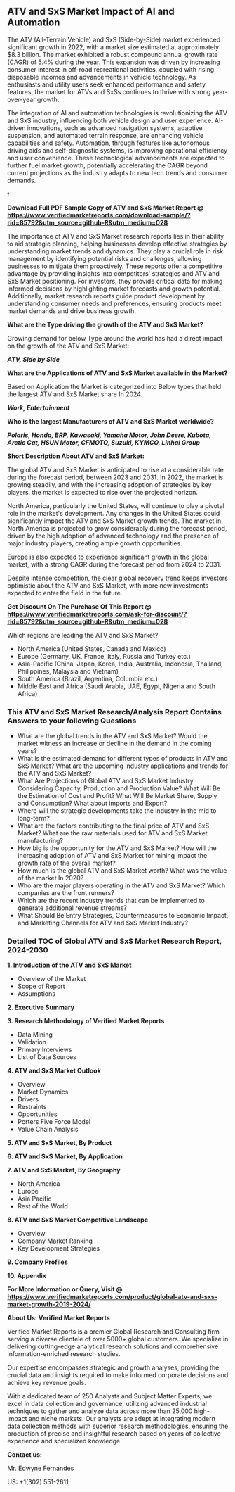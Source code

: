 <h2>ATV and SxS Market Impact of AI and Automation</h2><p>The ATV (All-Terrain Vehicle) and SxS (Side-by-Side) market experienced significant growth in 2022, with a market size estimated at approximately $8.3 billion. The market exhibited a robust compound annual growth rate (CAGR) of 5.4% during the year. This expansion was driven by increasing consumer interest in off-road recreational activities, coupled with rising disposable incomes and advancements in vehicle technology. As enthusiasts and utility users seek enhanced performance and safety features, the market for ATVs and SxSs continues to thrive with strong year-over-year growth.</p><p>The integration of AI and automation technologies is revolutionizing the ATV and SxS industry, influencing both vehicle design and user experience. AI-driven innovations, such as advanced navigation systems, adaptive suspension, and automated terrain response, are enhancing vehicle capabilities and safety. Automation, through features like autonomous driving aids and self-diagnostic systems, is improving operational efficiency and user convenience. These technological advancements are expected to further fuel market growth, potentially accelerating the CAGR beyond current projections as the industry adapts to new tech trends and consumer demands.</p>t</p><p id="" class=""><strong>Download Full PDF Sample Copy of ATV and SxS Market Report @ <a href="https://www.verifiedmarketreports.com/download-sample/?rid=85792&utm_source=github-R&utm_medium=028" target="_blank">https://www.verifiedmarketreports.com/download-sample/?rid=85792&utm_source=github-R&utm_medium=028</a></strong></p><p>The importance of&nbsp;ATV and SxS Market research reports lies in their ability to aid strategic planning, helping businesses develop effective strategies by understanding market trends and dynamics. They play a crucial role in risk management by identifying potential risks and challenges, allowing businesses to mitigate them proactively. These reports offer a competitive advantage by providing insights into competitors' strategies and ATV and SxS Market positioning. For investors, they provide critical data for making informed decisions by highlighting market forecasts and growth potential. Additionally, market research reports guide product development by understanding consumer needs and preferences, ensuring products meet market demands and drive business growth.</p><p><strong>What are the&nbsp;Type driving the growth of the ATV and SxS Market?</strong></p><p id="" class="">Growing demand for below Type around the world has had a direct impact on the growth of the ATV and SxS Market:</p><em><strong>ATV, Side by Side</strong></em></p><strong>What are the&nbsp;Applications&nbsp;of ATV and SxS Market available in the Market?</strong></p><p id="" class="">Based on Application the Market is categorized into Below types that held the largest ATV and SxS Market share In 2024.</p><em><strong>Work, Entertainment</strong></em></p><strong>Who is the largest Manufacturers of ATV and SxS Market worldwide?</strong></p><p><em><strong>Polaris, Honda, BRP, Kawasaki, Yamaha Motor, John Deere, Kubota, Arctic Cat, HSUN Motor, CFMOTO, Suzuki, KYMCO, Linhai Group</strong></em></p><p id="" class=""><strong>Short Description About ATV and SxS Market:</strong></p><p>The global ATV and SxS Market is anticipated to rise at a considerable rate during the forecast period, between 2023 and 2031. In 2022, the market is growing steadily, and with the increasing adoption of strategies by key players, the market is expected to rise over the projected horizon.</p><p>North America, particularly the United States, will continue to play a pivotal role in the market's development. Any changes in the United States could significantly impact the ATV and SxS Market growth trends. The market in North America is projected to grow considerably during the forecast period, driven by the high adoption of advanced technology and the presence of major industry players, creating ample growth opportunities.</p><p>Europe is also expected to experience significant growth in the global market, with a strong CAGR during the forecast period from 2024 to 2031.</p><p>Despite intense competition, the clear global recovery trend keeps investors optimistic about the ATV and SxS Market, with more new investments expected to enter the field in the future.</p><p id="" class=""><strong>Get Discount On The Purchase Of This Report @ <a href="https://www.verifiedmarketreports.com/ask-for-discount/?rid=85792&utm_source=github-R&utm_medium=028" target="_blank">https://www.verifiedmarketreports.com/ask-for-discount/?rid=85792&utm_source=github-R&utm_medium=028</a></strong></p>Which regions are leading the ATV and SxS Market?</p><ul><li>North America (United States, Canada and Mexico)</li><li>Europe (Germany, UK, France, Italy, Russia and Turkey etc.)</li><li>Asia-Pacific (China, Japan, Korea, India, Australia, Indonesia, Thailand, Philippines, Malaysia and Vietnam)</li><li>South America (Brazil, Argentina, Columbia etc.)</li><li>Middle East and Africa (Saudi Arabia, UAE, Egypt, Nigeria and South Africa)</li></ul><h3 id="" class="">This ATV and SxS Market Research/Analysis Report Contains Answers to your following Questions</h3><ul><li>What are the global trends in the ATV and SxS Market? Would the market witness an increase or decline in the demand in the coming years?</li><li>What is the estimated demand for different types of products in ATV and SxS Market? What are the upcoming industry applications and trends for the ATV and SxS Market?</li><li>What Are Projections of Global ATV and SxS Market Industry Considering Capacity, Production and Production Value? What Will Be the Estimation of Cost and Profit? What Will Be Market Share, Supply and Consumption? What about imports and Export?</li><li>Where will the strategic developments take the industry in the mid to long-term?</li><li>What are the factors contributing to the final price of ATV and SxS Market? What are the raw materials used for ATV and SxS Market manufacturing?</li><li>How big is the opportunity for the ATV and SxS Market? How will the increasing adoption of ATV and SxS Market for mining impact the growth rate of the overall market?</li><li>How much is the global ATV and SxS Market worth? What was the value of the market In 2020?</li><li>Who are the major players operating in the ATV and SxS Market? Which companies are the front runners?</li><li>Which are the recent industry trends that can be implemented to generate additional revenue streams?</li><li>What Should Be Entry Strategies, Countermeasures to Economic Impact, and Marketing Channels for ATV and SxS Market Industry?</li></ul><h3 id="" class="">Detailed TOC of Global ATV and SxS Market Research Report, 2024-2030</h3><p id="" class=""><strong>1. Introduction of the ATV and SxS Market</strong></p><ul><li>Overview of the Market</li><li>Scope of Report</li><li>Assumptions</li></ul><p id="" class=""><strong>2. Executive Summary</strong></p><p id="" class=""><strong>3. Research Methodology of Verified Market Reports</strong></p><ul><li>Data Mining</li><li>Validation</li><li>Primary Interviews</li><li>List of Data Sources</li></ul><p id="" class=""><strong>4. ATV and SxS Market Outlook</strong></p><ul><li>Overview</li><li>Market Dynamics</li><li>Drivers</li><li>Restraints</li><li>Opportunities</li><li>Porters Five Force Model</li><li>Value Chain Analysis</li></ul><p id="" class=""><strong>5. ATV and SxS Market, By Product</strong></p><p id="" class=""><strong>6. ATV and SxS Market, By Application</strong></p><p id="" class=""><strong>7. ATV and SxS Market, By Geography</strong></p><ul><li>North America</li><li>Europe</li><li>Asia Pacific</li><li>Rest of the World</li></ul><p id="" class=""><strong>8. ATV and SxS Market Competitive Landscape</strong></p><ul><li>Overview</li><li>Company Market Ranking</li><li>Key Development Strategies</li></ul><p id="" class=""><strong>9. Company Profiles</strong></p><p id="" class=""><strong>10. Appendix</strong></p><p id="" class=""><strong>For More Information or Query, Visit @ <a href="https://www.verifiedmarketreports.com/product/global-atv-and-sxs-market-growth-2019-2024/" target="_blank">https://www.verifiedmarketreports.com/product/global-atv-and-sxs-market-growth-2019-2024/</a></strong></p><p id="" class=""><strong>About Us: Verified Market Reports</strong></p><p id="" class="">Verified Market Reports is a premier Global Research and Consulting firm serving a diverse clientele of over 5000+ global customers. We specialize in delivering cutting-edge analytical research solutions and comprehensive information-enriched research studies.</p><p id="" class="">Our expertise encompasses strategic and growth analyses, providing the crucial data and insights required to make informed corporate decisions and achieve key revenue goals.</p><p id="" class="">With a dedicated team of 250 Analysts and Subject Matter Experts, we excel in data collection and governance, utilizing advanced industrial techniques to gather and analyze data across more than 25,000 high-impact and niche markets. Our analysts are adept at integrating modern data collection methods with superior research methodologies, ensuring the production of precise and insightful research based on years of collective experience and specialized knowledge.</p><p id="" class=""><strong>Contact us:</strong></p><p id="" class="">Mr. Edwyne Fernandes</p><p id="" class="">US: +1(302) 551-2611</p>
